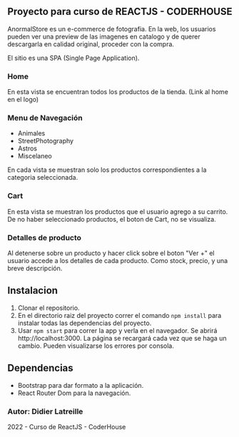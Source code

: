 ## Proyecto para curso de REACTJS - CODERHOUSE

AnormalStore es un e-commerce de fotografia. En la web, los usuarios pueden ver una preview de las imagenes en catalogo
y de querer descargarla en calidad original, proceder con la compra.

El sitio es una SPA (Single Page Application).

### Home

En esta vista se encuentran todos los productos de la tienda. (Link al home en el logo)

### Menu de Navegación 

* Animales
* StreetPhotography
* Astros
* Miscelaneo

En cada vista se muestran solo los productos correspondientes a la categoria seleccionada.

### Cart

En esta vista se muestran los productos que el usuario agrego a su carrito. De no haber seleccionado productos, el boton de Cart, no se visualiza.

### Detalles de producto

Al detenerse sobre un producto y hacer click sobre el boton "Ver +" el usuario accede a los detalles de cada producto.
Como stock, precio, y una breve descripción.

## Instalacion

1. Clonar el repositorio.
2. En el directorio raiz del proyecto correr el comando `npm install` para instalar todas las dependencias del proyecto. 
3. Usar `npm start` para correr la app y verla en el navegador. Se abrirá http://localhost:3000. La página se recargará cada vez que se haga un cambio. Pueden visualizarse los errores por consola. 

## Dependencias

 * Bootstrap para dar formato a la aplicación.
 * React Router Dom para la navegación. 

### Autor: Didier Latreille

2022 - Curso de ReactJS - CoderHouse

